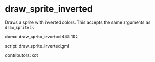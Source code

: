 draw_sprite_inverted
====================

Draws a sprite with inverted colors. This accepts
the same arguments as `draw_sprite()`.

demo: draw_sprite_inverted 448 192

script: draw_sprite_inverted.gml

contributors: xot
